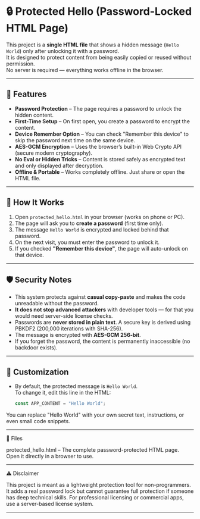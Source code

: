 # 🔒 Protected Hello (Password-Locked HTML Page)

This project is a **single HTML file** that shows a hidden message (`Hello World`) only after unlocking it with a password.  
It is designed to protect content from being easily copied or reused without permission.  
No server is required — everything works offline in the browser.

---

## 🚀 Features
- **Password Protection** – The page requires a password to unlock the hidden content.
- **First-Time Setup** – On first open, you create a password to encrypt the content.
- **Device Remember Option** – You can check "Remember this device" to skip the password next time on the same device.
- **AES-GCM Encryption** – Uses the browser’s built-in Web Crypto API (secure modern cryptography).
- **No Eval or Hidden Tricks** – Content is stored safely as encrypted text and only displayed after decryption.
- **Offline & Portable** – Works completely offline. Just share or open the HTML file.

---

## 📖 How It Works
1. Open `protected_hello.html` in your browser (works on phone or PC).
2. The page will ask you to **create a password** (first time only).
3. The message `Hello World` is encrypted and locked behind that password.
4. On the next visit, you must enter the password to unlock it.
5. If you checked **"Remember this device"**, the page will auto-unlock on that device.

---

## 🛡️ Security Notes
- This system protects against **casual copy-paste** and makes the code unreadable without the password.
- **It does not stop advanced attackers** with developer tools — for that you would need server-side license checks.
- Passwords are **never stored in plain text**. A secure key is derived using PBKDF2 (200,000 iterations with SHA-256).
- The message is encrypted with **AES-GCM 256-bit**.
- If you forget the password, the content is permanently inaccessible (no backdoor exists).

---

## 📝 Customization
- By default, the protected message is `Hello World`.  
  To change it, edit this line in the HTML:

  ```js
  const APP_CONTENT = "Hello World";

You can replace "Hello World" with your own secret text, instructions, or even small code snippets.



---

📂 Files

protected_hello.html – The complete password-protected HTML page.
Open it directly in a browser to use.



---

⚠️ Disclaimer

This project is meant as a lightweight protection tool for non-programmers.
It adds a real password lock but cannot guarantee full protection if someone has deep technical skills.
For professional licensing or commercial apps, use a server-based license system.

---
